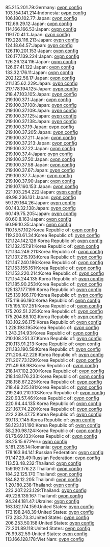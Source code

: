 85.215.201.79:Germany: [ovpn config](vpn/85_215_201_79.ovpn)  
103.154.141.214:Indonesia: [ovpn config](vpn/103_154_141_214.ovpn)  
106.180.102.77:Japan: [ovpn config](vpn/106_180_102_77.ovpn)  
112.69.29.12:Japan: [ovpn config](vpn/112_69_29_12.ovpn)  
114.166.166.53:Japan: [ovpn config](vpn/114_166_166_53.ovpn)  
119.170.41.1:Japan: [ovpn config](vpn/119_170_41_1.ovpn)  
119.228.116.213:Japan: [ovpn config](vpn/119_228_116_213.ovpn)  
124.18.64.57:Japan: [ovpn config](vpn/124_18_64_57.ovpn)  
126.110.201.153:Japan: [ovpn config](vpn/126_110_201_153.ovpn)  
126.177.139.224:Japan: [ovpn config](vpn/126_177_139_224.ovpn)  
126.26.124.116:Japan: [ovpn config](vpn/126_26_124_116.ovpn)  
126.67.41.122:Japan: [ovpn config](vpn/126_67_41_122.ovpn)  
133.32.176.11:Japan: [ovpn config](vpn/133_32_176_11.ovpn)  
202.122.56.17:Japan: [ovpn config](vpn/202_122_56_17.ovpn)  
211.135.62.229:Japan: [ovpn config](vpn/211_135_62_229.ovpn)  
217.178.194.125:Japan: [ovpn config](vpn/217_178_194_125.ovpn)  
218.47.103.105:Japan: [ovpn config](vpn/218_47_103_105.ovpn)  
219.100.37.1:Japan: [ovpn config](vpn/219_100_37_1.ovpn)  
219.100.37.108:Japan: [ovpn config](vpn/219_100_37_108.ovpn)  
219.100.37.109:Japan: [ovpn config](vpn/219_100_37_109.ovpn)  
219.100.37.125:Japan: [ovpn config](vpn/219_100_37_125.ovpn)  
219.100.37.138:Japan: [ovpn config](vpn/219_100_37_138.ovpn)  
219.100.37.19:Japan: [ovpn config](vpn/219_100_37_19.ovpn)  
219.100.37.205:Japan: [ovpn config](vpn/219_100_37_205.ovpn)  
219.100.37.211:Japan: [ovpn config](vpn/219_100_37_211.ovpn)  
219.100.37.213:Japan: [ovpn config](vpn/219_100_37_213.ovpn)  
219.100.37.22:Japan: [ovpn config](vpn/219_100_37_22.ovpn)  
219.100.37.4:Japan: [ovpn config](vpn/219_100_37_4.ovpn)  
219.100.37.50:Japan: [ovpn config](vpn/219_100_37_50.ovpn)  
219.100.37.58:Japan: [ovpn config](vpn/219_100_37_58.ovpn)  
219.100.37.67:Japan: [ovpn config](vpn/219_100_37_67.ovpn)  
219.100.37.7:Japan: [ovpn config](vpn/219_100_37_7.ovpn)  
219.100.37.90:Japan: [ovpn config](vpn/219_100_37_90.ovpn)  
219.107.160.153:Japan: [ovpn config](vpn/219_107_160_153.ovpn)  
221.103.254.222:Japan: [ovpn config](vpn/221_103_254_222.ovpn)  
49.98.236.131:Japan: [ovpn config](vpn/49_98_236_131.ovpn)  
59.129.164.26:Japan: [ovpn config](vpn/59_129_164_26.ovpn)  
60.143.32.138:Japan: [ovpn config](vpn/60_143_32_138.ovpn)  
60.149.75.205:Japan: [ovpn config](vpn/60_149_75_205.ovpn)  
60.60.8.163:Japan: [ovpn config](vpn/60_60_8_163.ovpn)  
60.99.10.35:Japan: [ovpn config](vpn/60_99_10_35.ovpn)  
110.15.57.102:Korea Republic of: [ovpn config](vpn/110_15_57_102.ovpn)  
119.200.61.34:Korea Republic of: [ovpn config](vpn/119_200_61_34.ovpn)  
121.124.142.126:Korea Republic of: [ovpn config](vpn/121_124_142_126.ovpn)  
121.132.157.91:Korea Republic of: [ovpn config](vpn/121_132_157_91.ovpn)  
121.134.249.211:Korea Republic of: [ovpn config](vpn/121_134_249_211.ovpn)  
121.137.215.193:Korea Republic of: [ovpn config](vpn/121_137_215_193.ovpn)  
121.147.240.186:Korea Republic of: [ovpn config](vpn/121_147_240_186.ovpn)  
121.153.155.161:Korea Republic of: [ovpn config](vpn/121_153_155_161.ovpn)  
121.153.220.214:Korea Republic of: [ovpn config](vpn/121_153_220_214.ovpn)  
121.154.244.135:Korea Republic of: [ovpn config](vpn/121_154_244_135.ovpn)  
121.185.90.253:Korea Republic of: [ovpn config](vpn/121_185_90_253.ovpn)  
125.137.177.199:Korea Republic of: [ovpn config](vpn/125_137_177_199.ovpn)  
125.139.166.170:Korea Republic of: [ovpn config](vpn/125_139_166_170.ovpn)  
175.119.66.190:Korea Republic of: [ovpn config](vpn/175_119_66_190.ovpn)  
175.195.107.251:Korea Republic of: [ovpn config](vpn/175_195_107_251.ovpn)  
175.202.51.225:Korea Republic of: [ovpn config](vpn/175_202_51_225.ovpn)  
175.204.88.102:Korea Republic of: [ovpn config](vpn/175_204_88_102.ovpn)  
183.102.96.175:Korea Republic of: [ovpn config](vpn/183_102_96_175.ovpn)  
1.228.193.195:Korea Republic of: [ovpn config](vpn/1_228_193_195.ovpn)  
1.243.214.93:Korea Republic of: [ovpn config](vpn/1_243_214_93.ovpn)  
210.108.251.37:Korea Republic of: [ovpn config](vpn/210_108_251_37.ovpn)  
210.113.91.213:Korea Republic of: [ovpn config](vpn/210_113_91_213.ovpn)  
211.183.190.58:Korea Republic of: [ovpn config](vpn/211_183_190_58.ovpn)  
211.206.42.228:Korea Republic of: [ovpn config](vpn/211_206_42_228.ovpn)  
211.207.73.129:Korea Republic of: [ovpn config](vpn/211_207_73_129.ovpn)  
211.49.68.98:Korea Republic of: [ovpn config](vpn/211_49_68_98.ovpn)  
218.147.102.200:Korea Republic of: [ovpn config](vpn/218_147_102_200.ovpn)  
218.148.176.233:Korea Republic of: [ovpn config](vpn/218_148_176_233.ovpn)  
218.158.67.225:Korea Republic of: [ovpn config](vpn/218_158_67_225.ovpn)  
218.49.225.181:Korea Republic of: [ovpn config](vpn/218_49_225_181.ovpn)  
219.240.210.103:Korea Republic of: [ovpn config](vpn/219_240_210_103.ovpn)  
220.93.57.46:Korea Republic of: [ovpn config](vpn/220_93_57_46.ovpn)  
220.94.44.135:Korea Republic of: [ovpn config](vpn/220_94_44_135.ovpn)  
221.167.74.220:Korea Republic of: [ovpn config](vpn/221_167_74_220.ovpn)  
222.239.47.75:Korea Republic of: [ovpn config](vpn/222_239_47_75.ovpn)  
39.113.7.145:Korea Republic of: [ovpn config](vpn/39_113_7_145.ovpn)  
58.123.131.190:Korea Republic of: [ovpn config](vpn/58_123_131_190.ovpn)  
58.230.98.124:Korea Republic of: [ovpn config](vpn/58_230_98_124.ovpn)  
61.75.69.133:Korea Republic of: [ovpn config](vpn/61_75_69_133.ovpn)  
38.25.15.67:Peru: [ovpn config](vpn/38_25_15_67.ovpn)  
5.181.235.14:Romania: [ovpn config](vpn/5_181_235_14.ovpn)  
178.163.94.141:Russian Federation: [ovpn config](vpn/178_163_94_141.ovpn)  
91.147.29.49:Russian Federation: [ovpn config](vpn/91_147_29_49.ovpn)  
113.53.48.232:Thailand: [ovpn config](vpn/113_53_48_232.ovpn)  
159.192.176.22:Thailand: [ovpn config](vpn/159_192_176_22.ovpn)  
184.22.125.170:Thailand: [ovpn config](vpn/184_22_125_170.ovpn)  
184.82.12.205:Thailand: [ovpn config](vpn/184_82_12_205.ovpn)  
1.20.180.238:Thailand: [ovpn config](vpn/1_20_180_238.ovpn)  
223.207.223.129:Thailand: [ovpn config](vpn/223_207_223_129.ovpn)  
49.228.139.167:Thailand: [ovpn config](vpn/49_228_139_167.ovpn)  
94.244.181.47:Ukraine: [ovpn config](vpn/94_244_181_47.ovpn)  
163.182.174.159:United States: [ovpn config](vpn/163_182_174_159.ovpn)  
173.198.248.39:United States: [ovpn config](vpn/173_198_248_39.ovpn)  
173.233.73.3:United States: [ovpn config](vpn/173_233_73_3.ovpn)  
206.253.50.158:United States: [ovpn config](vpn/206_253_50_158.ovpn)  
72.201.89.118:United States: [ovpn config](vpn/72_201_89_118.ovpn)  
76.99.82.59:United States: [ovpn config](vpn/76_99_82_59.ovpn)  
113.166.128.178:Viet Nam: [ovpn config](vpn/113_166_128_178.ovpn)  
